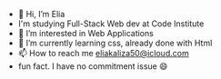 - 👋 Hi, I’m Elia
- I'm studying Full-Stack Web dev at Code Institute 
- 👀 I’m interested in Web Applications 
- 🌱 I’m currently learning css, already done with Html
- 📫 How to reach me eliakaliza50@icloud.com
- fun fact. I have no commitment issue 😄



